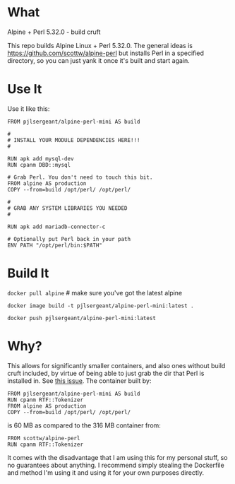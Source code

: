 # What

Alpine + Perl 5.32.0 - build cruft

This repo builds Alpine Linux + Perl 5.32.0. The general ideas is https://github.com/scottw/alpine-perl but installs Perl in a specified directory, so you can just yank it once it's built and start again.

# Use It

Use it like this:

```
FROM pjlsergeant/alpine-perl-mini AS build

#
# INSTALL YOUR MODULE DEPENDENCIES HERE!!!
#

RUN apk add mysql-dev
RUN cpanm DBD::mysql

# Grab Perl. You don't need to touch this bit.
FROM alpine AS production
COPY --from=build /opt/perl/ /opt/perl/

#
# GRAB ANY SYSTEM LIBRARIES YOU NEEDED
#

RUN apk add mariadb-connector-c

# Optionally put Perl back in your path
ENV PATH "/opt/perl/bin:$PATH"
```

# Build It

`docker pull alpine` # make sure you've got the latest alpine

`docker image build -t pjlsergeant/alpine-perl-mini:latest .`

`docker push pjlsergeant/alpine-perl-mini:latest`

# Why?

This allows for significantly smaller containers, and also ones without build cruft included, by virtue of being able to just grab the dir that Perl is installed in. See [this issue](https://github.com/scottw/alpine-perl/issues/5). The container built by:

```
FROM pjlsergeant/alpine-perl-mini AS build
RUN cpanm RTF::Tokenizer
FROM alpine AS production
COPY --from=build /opt/perl/ /opt/perl/
```

is 60 MB as compared to the 316 MB container from:

```
FROM scottw/alpine-perl
RUN cpanm RTF::Tokenizer
```

It comes with the disadvantage that I am using this for my personal stuff, so no guarantees about anything. I recommend simply stealing the Dockerfile and method I'm using it and using it for your own purposes directly.

